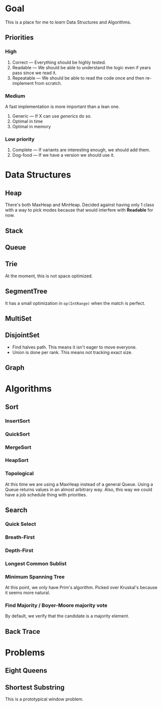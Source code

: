 # Goal

This is a place for me to _learn_ Data Structures and Algorithms.

## Priorities

### High
1. Correct — Everything should be highly tested.
1. Readable — We should be able to understand the logic even if years pass since we read it.
1. Repeatable — We should be able to read the code once and then re-implement from scratch.

### Medium
A fast implementation is more important than a lean one.

1. Generic — If X can use _generics_ do so.
1. Optimal in time
1. Optimal in memory

### Low priority
1. Complete — If variants are interesting enough, we should add them.
1. Dog-food — If we have a version we should use it.

# Data Structures

## Heap
There's both MaxHeap and MinHeap. Decided against having only 1 class with a way to pick modes
because that would interfere with __Readable__ for now.

## Stack

## Queue

## Trie
At the moment, this is not space optimized.

## SegmentTree
It has a small optimization in `op(IntRange)` when the match is perfect.

## MultiSet

## DisjointSet
* Find halves path. This means it isn't eager to move everyone.
* Union is done per rank. This means not tracking exact size.

## Graph

# Algorithms

## Sort

### InsertSort

### QuickSort

### MergeSort

### HeapSort

### Topological
At this time we are using a MaxHeap instead of a general Queue.
Using a Queue returns values in an almost arbitrary way.
Also, this way we could have a job schedule thing with priorities.

## Search

### Quick Select

### Breath-First

### Depth-First

### Longest Common Sublist

### Minimum Spanning Tree
At this point, we only have Prim's algorithm. Picked over Kruskal's because it seems more natural.

### Find Majority / Boyer-Moore majority vote
By default, we verify that the candidate is a majority element.

## Back Trace

# Problems

## Eight Queens

## Shortest Substring
This is a prototypical window problem.